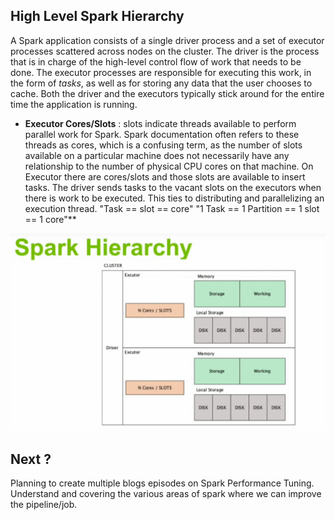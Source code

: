 ## High Level Spark Hierarchy

A Spark application consists of a single driver process and a set of executor processes scattered across nodes on the cluster. The driver is the process that is in charge of the high-level control flow of work that needs to be done. The executor processes are responsible for executing this work, in the form of  _tasks_, as well as for storing any data that the user chooses to cache. Both the driver and the executors typically stick around for the entire time the application is running.

 - **Executor Cores/Slots** : slots indicate threads available to perform parallel work for Spark. Spark documentation often refers to these threads as cores, which is a confusing term, as the number of slots available on a particular machine does not necessarily have any relationship to the number of physical CPU cores on that machine. On Executor there are cores/slots and those slots are available to insert tasks. The driver sends tasks to the vacant slots on the executors when there is work to be executed. This ties to distributing and parallelizing an execution thread.
 "Task ==  slot  == core"
"1 Task == 1 Partition == 1 slot == 1 core"**


![Spark](https://github.com/gurditsingh/blog/blob/gh-pages/_screenshots/spark_hierarchy.png?raw=true)



## Next ?

Planning to create multiple blogs episodes on Spark Performance Tuning. Understand and covering the various areas of spark where we can improve the pipeline/job.

<!--stackedit_data:
eyJoaXN0b3J5IjpbMTA5NjA0NTU5NiwtMTk5OTk1Njg5MCwyMD
g0ODM1NDg3LC0xNDE0ODA4Njg2LC03MzY0OTAyMzMsLTE3ODY2
MzcyMjksMzI5NTg4MzU2LDIwNDc2NTQ0NCwtNTg1NDIzNjgwLD
I4Mjk2NDg5MCwtMTMwNjYzNTI1OCwtNTE3MDcwNjI1LC0xODUy
NjU0MTA5LC0xNzgxNTIzMDUyLDgxOTQxNjU0NiwtMTIxMzc3OT
MwNCwtMTE3Nzg5ODIwMCwtMTU5Mjc3NjgzOSwtMTMzNDI3MzU1
MCwtNjAxMjMyODA0XX0=
-->